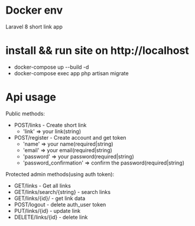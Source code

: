 # Docker env
Laravel 8 short link app

# install && run site on http://localhost
- docker-compose up --build -d
- docker-compose exec app php artisan migrate

# Api usage

Public methods:

- POST/links - Create short link
    - 'link' => your link(string)
- POST/register - Create account and get token
    - 'name' => your name(required|string)
    - 'email' => your email(required|string)
    - 'password' => your password(required|string)
    - 'password_confirmation' => confirm the password(required|string)

Protected admin methods(using auth token):
- GET/links - Get all links
- GET/links/search/{string} - search links
- GET/links/{id}/ - get link data
- POST/logout - delete auth_user token
- PUT/links/{id} - update link
- DELETE/links/{id} - delete link





